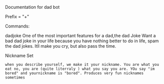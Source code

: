 Documentation for dad bot

Prefix = "+"

Commands:

dadjoke
    One of the most important features for a dad,the dad Joke Want a bad dad joke in your life because you have nothing better to do in life, spam the dad jokes. Itll make you cry, but also pass the time.

Nickname Set

    when you describe yourself, we make it your nickname. You are what you eat no, you are (quite literraly ) what you say you are. YOu say "im bored" and yournickname is "bored". Produces very fun nicknames sometimes